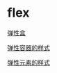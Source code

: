 # flex

[弹性盒](%E5%BC%B9%E6%80%A7%E7%9B%92/%E5%BC%B9%E6%80%A7%E7%9B%92.md)

[弹性容器的样式](%E5%BC%B9%E6%80%A7%E5%AE%B9%E5%99%A8%E7%9A%84%E6%A0%B7%E5%BC%8F/%E5%BC%B9%E6%80%A7%E5%AE%B9%E5%99%A8%E7%9A%84%E6%A0%B7%E5%BC%8F.md)

[弹性元素的样式](%E5%BC%B9%E6%80%A7%E5%85%83%E7%B4%A0%E7%9A%84%E6%A0%B7%E5%BC%8F/%E5%BC%B9%E6%80%A7%E5%85%83%E7%B4%A0%E7%9A%84%E6%A0%B7%E5%BC%8F.md)


